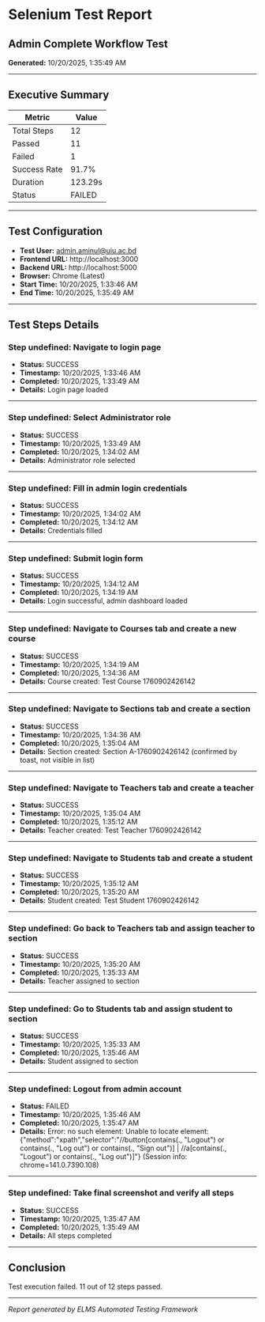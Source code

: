 # Selenium Test Report

## Admin Complete Workflow Test

**Generated:** 10/20/2025, 1:35:49 AM

---

## Executive Summary

| Metric | Value |
|--------|-------|
| Total Steps | 12 |
| Passed | 11 |
| Failed | 1 |
| Success Rate | 91.7% |
| Duration | 123.29s |
| Status | FAILED |

---

## Test Configuration

- **Test User:** admin.aminul@uiu.ac.bd
- **Frontend URL:** http://localhost:3000
- **Backend URL:** http://localhost:5000
- **Browser:** Chrome (Latest)
- **Start Time:** 10/20/2025, 1:33:46 AM
- **End Time:** 10/20/2025, 1:35:49 AM

---

## Test Steps Details


### Step undefined: Navigate to login page

- **Status:** SUCCESS
- **Timestamp:** 10/20/2025, 1:33:46 AM
- **Completed:** 10/20/2025, 1:33:49 AM
- **Details:** Login page loaded

---


### Step undefined: Select Administrator role

- **Status:** SUCCESS
- **Timestamp:** 10/20/2025, 1:33:49 AM
- **Completed:** 10/20/2025, 1:34:02 AM
- **Details:** Administrator role selected

---


### Step undefined: Fill in admin login credentials

- **Status:** SUCCESS
- **Timestamp:** 10/20/2025, 1:34:02 AM
- **Completed:** 10/20/2025, 1:34:12 AM
- **Details:** Credentials filled

---


### Step undefined: Submit login form

- **Status:** SUCCESS
- **Timestamp:** 10/20/2025, 1:34:12 AM
- **Completed:** 10/20/2025, 1:34:19 AM
- **Details:** Login successful, admin dashboard loaded

---


### Step undefined: Navigate to Courses tab and create a new course

- **Status:** SUCCESS
- **Timestamp:** 10/20/2025, 1:34:19 AM
- **Completed:** 10/20/2025, 1:34:36 AM
- **Details:** Course created: Test Course 1760902426142

---


### Step undefined: Navigate to Sections tab and create a section

- **Status:** SUCCESS
- **Timestamp:** 10/20/2025, 1:34:36 AM
- **Completed:** 10/20/2025, 1:35:04 AM
- **Details:** Section created: Section A-1760902426142 (confirmed by toast, not visible in list)

---


### Step undefined: Navigate to Teachers tab and create a teacher

- **Status:** SUCCESS
- **Timestamp:** 10/20/2025, 1:35:04 AM
- **Completed:** 10/20/2025, 1:35:12 AM
- **Details:** Teacher created: Test Teacher 1760902426142

---


### Step undefined: Navigate to Students tab and create a student

- **Status:** SUCCESS
- **Timestamp:** 10/20/2025, 1:35:12 AM
- **Completed:** 10/20/2025, 1:35:20 AM
- **Details:** Student created: Test Student 1760902426142

---


### Step undefined: Go back to Teachers tab and assign teacher to section

- **Status:** SUCCESS
- **Timestamp:** 10/20/2025, 1:35:20 AM
- **Completed:** 10/20/2025, 1:35:33 AM
- **Details:** Teacher assigned to section

---


### Step undefined: Go to Students tab and assign student to section

- **Status:** SUCCESS
- **Timestamp:** 10/20/2025, 1:35:33 AM
- **Completed:** 10/20/2025, 1:35:46 AM
- **Details:** Student assigned to section

---


### Step undefined: Logout from admin account

- **Status:** FAILED
- **Timestamp:** 10/20/2025, 1:35:46 AM
- **Completed:** 10/20/2025, 1:35:47 AM
- **Details:** Error: no such element: Unable to locate element: {"method":"xpath","selector":"//button[contains(., "Logout") or contains(., "Log out") or contains(., "Sign out")] | //a[contains(., "Logout") or contains(., "Log out")]"}
  (Session info: chrome=141.0.7390.108)

---


### Step undefined: Take final screenshot and verify all steps

- **Status:** SUCCESS
- **Timestamp:** 10/20/2025, 1:35:47 AM
- **Completed:** 10/20/2025, 1:35:49 AM
- **Details:** All steps completed

---


## Conclusion

Test execution failed. 11 out of 12 steps passed.

---

*Report generated by ELMS Automated Testing Framework*
